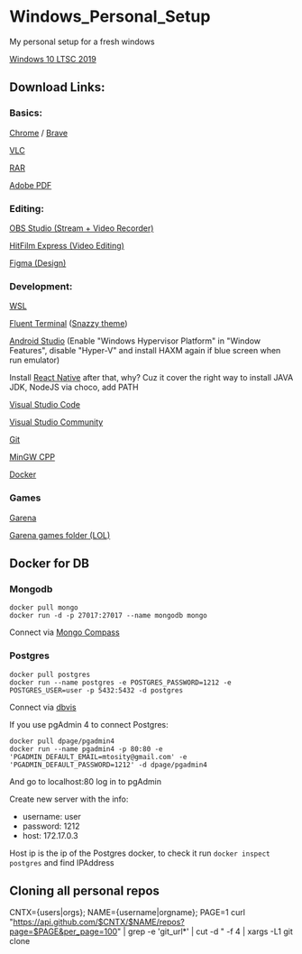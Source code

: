 # Windows_Personal_Setup

My personal setup for a fresh windows

[Windows 10 LTSC 2019](https://drive.google.com/file/d/11-Uz-W0g0aL_4v5Rv6MuR6ykvaDH3COr/view?usp=sharing)

## Download Links:

### Basics:

[Chrome](https://www.google.com/chrome/) / [Brave](https://brave.com/download/)

[VLC](https://get.videolan.org/)

[RAR](https://www.rarlab.com/download.htm)

[Adobe PDF](https://get.adobe.com/reader/)


### Editing:

[OBS Studio (Stream + Video Recorder)](https://obsproject.com/)

[HitFilm Express (Video Editing)](https://fxhome.com/hitfilm-express)

[Figma (Design)](https://www.figma.com/)


### Development:

[WSL](https://docs.microsoft.com/en-us/windows/wsl/install-win10)

[Fluent Terminal](https://github.com/felixse/FluentTerminal) ([Snazzy theme](https://raw.githubusercontent.com/hrko/FluentTerminal-Snazzy/master/Snazzy.flutecolors))

[Android Studio](https://developer.android.com/studio) (Enable "Windows Hypervisor Platform" in "Window Features", disable "Hyper-V" and install HAXM again if blue screen when run emulator)

Install [React Native](https://reactnative.dev/docs/environment-setup) after that, why? Cuz it cover the right way to install JAVA JDK, NodeJS via choco, add PATH

[Visual Studio Code](https://code.visualstudio.com/)

[Visual Studio Community](https://visualstudio.microsoft.com/downloads/)

[Git](https://git-scm.com/downloads)

[MinGW CPP](https://osdn.net/projects/mingw/releases/)

[Docker](https://www.docker.com/get-started)

### Games

[Garena](https://www.garena.vn/gpc)

[Garena games folder (LOL)](https://drive.google.com/drive/folders/1ePfpqvSlo3wHA-dQFbCgGX7aroM3yLme?usp=sharing)

## Docker for DB

### Mongodb

```
docker pull mongo
docker run -d -p 27017:27017 --name mongodb mongo
```

Connect via [Mongo Compass](https://www.mongodb.com/try/download/tools)

### Postgres

```
docker pull postgres
docker run --name postgres -e POSTGRES_PASSWORD=1212 -e POSTGRES_USER=user -p 5432:5432 -d postgres
```

Connect via [dbvis](https://www.dbvis.com/download/11.0)

If you use pgAdmin 4 to connect Postgres:

```
docker pull dpage/pgadmin4
docker run --name pgadmin4 -p 80:80 -e 'PGADMIN_DEFAULT_EMAIL=mtosity@gmail.com' -e 'PGADMIN_DEFAULT_PASSWORD=1212' -d dpage/pgadmin4
```

And go to localhost:80 log in to pgAdmin

Create new server with the info:

- username: user
- password: 1212
- host: 172.17.0.3

Host ip is the ip of the Postgres docker, to check it run `docker inspect postgres` and find IPAddress

## Cloning all personal repos 

CNTX={users|orgs}; NAME={username|orgname}; PAGE=1
curl "https://api.github.com/$CNTX/$NAME/repos?page=$PAGE&per_page=100" |
  grep -e 'git_url*' |
  cut -d \" -f 4 |
  xargs -L1 git clone
